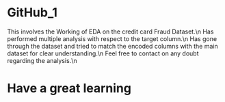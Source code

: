 # GitHub_1
This involves the Working of EDA on the credit card Fraud Dataset.\n
Has performed multiple analysis with respect to the target column.\n
Has gone through the dataset and tried to match the encoded columns with the main dataset for clear understanding.\n
Feel free to contact on any doubt regarding the analysis.\n
# Have a great learning
